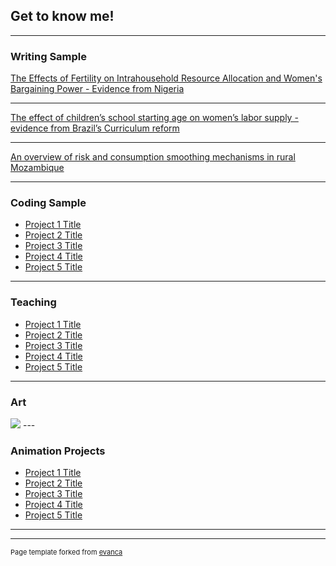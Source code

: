
## Get to know me!
---

### Writing Sample

[The Effects of Fertility on Intrahousehold Resource Allocation and Women's Bargaining Power - Evidence from Nigeria](/sample_page)

---
[The effect of children’s school starting age on women’s
labor supply - evidence from Brazil’s Curriculum reform](/pdf/Labor_Economics_Assignment.pdf.pdf)

---
[An overview of risk and consumption smoothing mechanisms in rural Mozambique](http://example.com/)

---

### Coding Sample

- [Project 1 Title](http://example.com/)
- [Project 2 Title](http://example.com/)
- [Project 3 Title](http://example.com/)
- [Project 4 Title](http://example.com/)
- [Project 5 Title](http://example.com/)

---

### Teaching

- [Project 1 Title](http://example.com/)
- [Project 2 Title](http://example.com/)
- [Project 3 Title](http://example.com/)
- [Project 4 Title](http://example.com/)
- [Project 5 Title](http://example.com/)

---

### Art
<img src="images/dummy_thumbnail.jpg?raw=true"/>
---

### Animation Projects

- [Project 1 Title](http://example.com/)
- [Project 2 Title](http://example.com/)
- [Project 3 Title](http://example.com/)
- [Project 4 Title](http://example.com/)
- [Project 5 Title](http://example.com/)

---



---
<p style="font-size:11px">Page template forked from <a href="https://github.com/evanca/quick-portfolio">evanca</a></p>
<!-- Remove above link if you don't want to attibute -->
